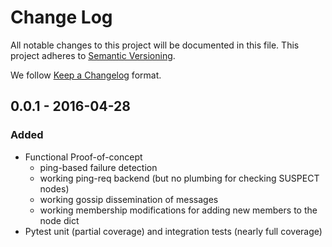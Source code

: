 # Change Log
All notable changes to this project will be documented in this file.
This project adheres to [Semantic Versioning](http://semver.org/).

We follow [Keep a Changelog](http://keepachangelog.com/) format.

## 0.0.1 - 2016-04-28
### Added
- Functional Proof-of-concept
  * ping-based failure detection
  * working ping-req backend (but no plumbing for checking SUSPECT nodes)
  * working gossip dissemination of messages
  * working membership modifications for adding new members to the node dict
- Pytest unit (partial coverage) and integration tests (nearly full coverage)